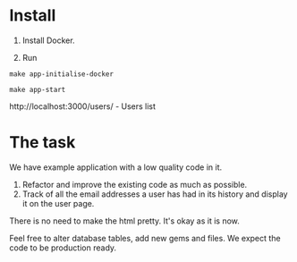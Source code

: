 # Install

1. Install Docker.

2. Run

```
make app-initialise-docker

make app-start
```

http://localhost:3000/users/ - Users list

# The task

We have example application with a low quality code in it.

1. Refactor and improve the existing code as much as possible.
2. Track of all the email addresses a user has had in its history and display it on the user page.

There is no need to make the html pretty. It's okay as it is now.

Feel free to alter database tables, add new gems and files. We expect the code to be production ready.
